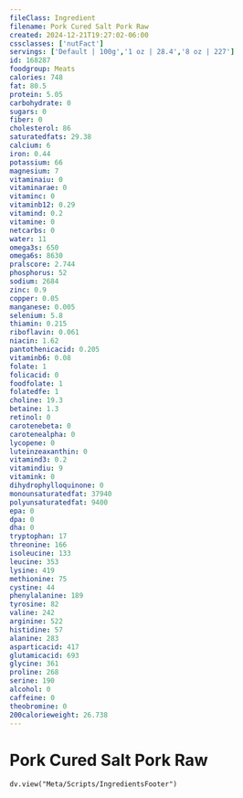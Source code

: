 ```yaml
---
fileClass: Ingredient
filename: Pork Cured Salt Pork Raw
created: 2024-12-21T19:27:02-06:00
cssclasses: ['nutFact']
servings: ['Default | 100g','1 oz | 28.4','8 oz | 227']
id: 168287
foodgroup: Meats
calories: 748
fat: 80.5
protein: 5.05
carbohydrate: 0
sugars: 0
fiber: 0
cholesterol: 86
saturatedfats: 29.38
calcium: 6
iron: 0.44
potassium: 66
magnesium: 7
vitaminaiu: 0
vitaminarae: 0
vitaminc: 0
vitaminb12: 0.29
vitamind: 0.2
vitamine: 0
netcarbs: 0
water: 11
omega3s: 650
omega6s: 8630
pralscore: 2.744
phosphorus: 52
sodium: 2684
zinc: 0.9
copper: 0.05
manganese: 0.005
selenium: 5.8
thiamin: 0.215
riboflavin: 0.061
niacin: 1.62
pantothenicacid: 0.205
vitaminb6: 0.08
folate: 1
folicacid: 0
foodfolate: 1
folatedfe: 1
choline: 19.3
betaine: 1.3
retinol: 0
carotenebeta: 0
carotenealpha: 0
lycopene: 0
luteinzeaxanthin: 0
vitamind3: 0.2
vitamindiu: 9
vitamink: 0
dihydrophylloquinone: 0
monounsaturatedfat: 37940
polyunsaturatedfat: 9400
epa: 0
dpa: 0
dha: 0
tryptophan: 17
threonine: 166
isoleucine: 133
leucine: 353
lysine: 419
methionine: 75
cystine: 44
phenylalanine: 189
tyrosine: 82
valine: 242
arginine: 522
histidine: 57
alanine: 283
asparticacid: 417
glutamicacid: 693
glycine: 361
proline: 268
serine: 190
alcohol: 0
caffeine: 0
theobromine: 0
200calorieweight: 26.738
---
```


# Pork Cured Salt Pork Raw

```dataviewjs
dv.view("Meta/Scripts/IngredientsFooter")
```